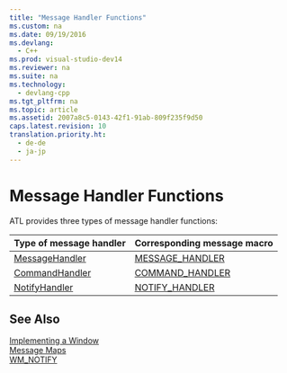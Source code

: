 ```yaml
---
title: "Message Handler Functions"
ms.custom: na
ms.date: 09/19/2016
ms.devlang: 
  - C++
ms.prod: visual-studio-dev14
ms.reviewer: na
ms.suite: na
ms.technology: 
  - devlang-cpp
ms.tgt_pltfrm: na
ms.topic: article
ms.assetid: 2007a8c5-0143-42f1-91ab-809f235f9d50
caps.latest.revision: 10
translation.priority.ht: 
  - de-de
  - ja-jp
---
```

# Message Handler Functions
ATL provides three types of message handler functions:  
  
|Type of message handler|Corresponding message macro|  
|-----------------------------|---------------------------------|  
|[MessageHandler](../vs140/MessageHandler.md)|[MESSAGE_HANDLER](../vs140/MESSAGE_HANDLER.md)|  
|[CommandHandler](../vs140/CommandHandler.md)|[COMMAND_HANDLER](../vs140/COMMAND_HANDLER.md)|  
|[NotifyHandler](../vs140/NotifyHandler.md)|[NOTIFY_HANDLER](../vs140/NOTIFY_HANDLER.md)|  
  
## See Also  
 [Implementing a Window](../vs140/Implementing-a-Window.md)   
 [Message Maps](../vs140/Message-Maps--ATL-.md)   
 [WM_NOTIFY](http://msdn.microsoft.com/library/windows/desktop/bb775583)
